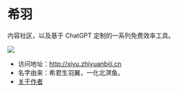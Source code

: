 # 希羽

内容社区，以及基于 ChatGPT 定制的一系列免费效率工具。

![](https://pic-gino-prod.oss-cn-qingdao.aliyuncs.com/henry/20230504230207138-wechatimg691.jpeg)

- 访问地址：<http://xiyu.zhiyuanbiji.cn>
- 名字由来：希君生羽翼，一化北溟鱼。
- [关于作者](../../common/contact)

